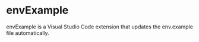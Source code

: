 # envExample

envExample is a Visual Studio Code extension that updates the env.example file automatically.
